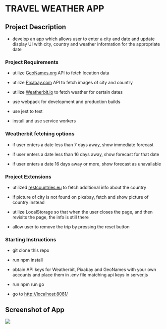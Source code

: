 # TRAVEL WEATHER APP

## Project Description

- develop an app which allows user to enter a city and date and update display UI with city, country and weather information for the appropriate date

### Project Requirements

- utilize [GeoNames.org](https://www.geonames.org/) API to fetch location data

- utilize [Pixabay.com](https://pixabay.com/) API to fetch images of city and country

- utilize [Weatherbit.io](https://www.weatherbit.io/) to fetch weather for certain dates

- use webpack for development and production builds

- use jest to test

- install and use service workers

### Weatherbit fetching options

- if user enters a date less than 7 days away, show immediate forecast

- if user enters a date less than 16 days away, show forecast for that date

- if user enters a date 16 days away or more, show forecast as unavailable

### Project Extensions

- utilized [restcountries.eu](https://restcountries.eu/) to fetch additional info about the country

- if picture of city is not found on pixabay, fetch and show picture of country instead

- utilize LocalStorage so that when the user closes the page, and then revisits the page, the info is still there

- allow user to remove the trip by pressing the reset button

### Starting Instructions

- git clone this repo

- run npm install

- obtain API keys for Weatherbit, Pixabay and GeoNames with your own accounts and place them in .env file matching api keys in server.js

- run npm run go

- go to [http://localhost:8081/](http://localhost:8081/)

## Screenshot of App
<img src = '.../src/client/images/travel.png'/>
